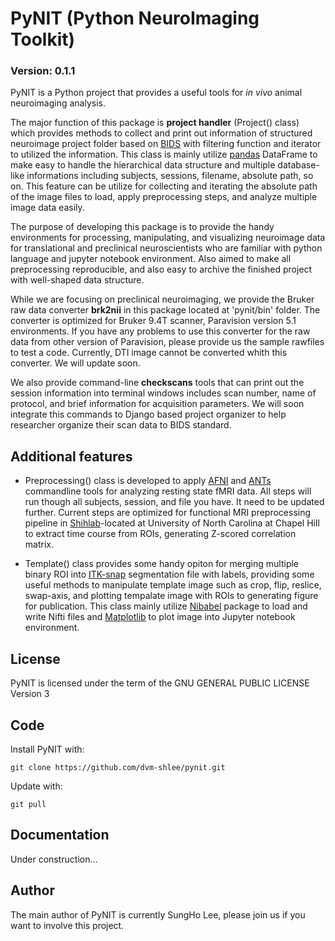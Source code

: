 # PyNIT (Python NeuroImaging Toolkit)
### Version: 0.1.1

PyNIT is a Python project that provides a useful tools for *in vivo*  animal neuroimaging analysis.

The major function of this package is **project handler** (Project() class) which provides methods to collect and print out information of structured neuroimage project folder based on [BIDS](http://bids.neuroimaging.io) with filtering function and iterator to utilized the information. This class is mainly utilize [pandas](http://pandas.pydata.org) DataFrame to make easy to handle the hierarchical data structure and multiple database-like informations including subjects, sessions, filename, absolute path, so on. This feature can be utilize for collecting and iterating the absolute path of the image files to load, apply preprocessing steps, and analyze multiple image data easily. 

The purpose of developing this package is to provide the handy environments for processing, manipulating, and visualizing neuroimage data for translational and preclinical neuroscientists who are familiar with python language and jupyter notebook environment. Also aimed to make all preprocessing reproducible, and also easy to archive the finished project with well-shaped data structure.

While we are focusing on preclinical neuroimaging, we provide the Bruker raw data converter **brk2nii** in this package located at 'pynit/bin' folder. The converter is optimized for Bruker 9.4T scanner, Paravision version 5.1 environments. If you have any problems to use this converter for the raw data from other version of Paravision, please provide us the sample rawfiles to test a code. Currently, DTI image cannot be converted whith this converter. We will update soon.

We also provide command-line **checkscans** tools that can print out the session information into terminal windows includes scan number, name of protocol, and brief information for acquisition parameters. We will soon integrate this commands to Django based project organizer to help researcher organize their scan data to BIDS standard.

## Additional features

- Preprocessing() class is developed to apply [AFNI](https://afni.nimh.nih.gov) and [ANTs](http://stnava.github.io/ANTs/) commandline tools for analyzing resting state fMRI data. All steps will run though all subjects, session, and file you have. It need to be updated further. Current steps are optimized for functional MRI preprocessing pipeline in [Shihlab](http://shihlab.org)-located at University of North Carolina at Chapel Hill to extract time course from ROIs, generating Z-scored correlation matrix.

- Template() class provides some handy opiton for merging multiple binary ROI into [ITK-snap](http://www.itksnap.org/pmwiki/pmwiki.php) segmentation file with labels, providing some useful methods to manipulate template image such as crop, flip, reslice, swap-axis, and plotting tempalate image with ROIs to generating figure for publication. This class mainly utilize [Nibabel](http://nipy.org/nibabel/) package to load and write Nifti files and [Matplotlib](http://matplotlib.org) to plot image into Jupyter notebook environment.

## License
PyNIT is licensed under the term of the GNU GENERAL PUBLIC LICENSE Version 3

## Code
Install PyNIT with:
```
git clone https://github.com/dvm-shlee/pynit.git
```

Update with:
```
git pull
```

## Documentation
Under construction...

## Author
The main author of PyNIT is currently SungHo Lee, please join us if you want to involve this project.
